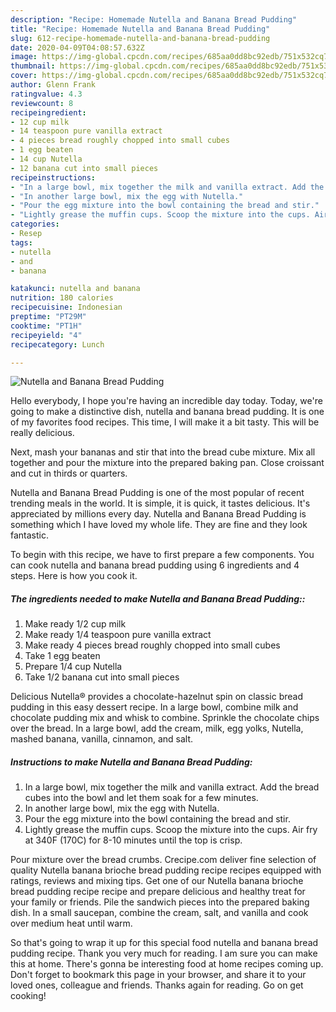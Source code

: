 ```yaml
---
description: "Recipe: Homemade Nutella and Banana Bread Pudding"
title: "Recipe: Homemade Nutella and Banana Bread Pudding"
slug: 612-recipe-homemade-nutella-and-banana-bread-pudding
date: 2020-04-09T04:08:57.632Z
image: https://img-global.cpcdn.com/recipes/685aa0dd8bc92edb/751x532cq70/nutella-and-banana-bread-pudding-recipe-main-photo.jpg
thumbnail: https://img-global.cpcdn.com/recipes/685aa0dd8bc92edb/751x532cq70/nutella-and-banana-bread-pudding-recipe-main-photo.jpg
cover: https://img-global.cpcdn.com/recipes/685aa0dd8bc92edb/751x532cq70/nutella-and-banana-bread-pudding-recipe-main-photo.jpg
author: Glenn Frank
ratingvalue: 4.3
reviewcount: 8
recipeingredient:
- 12 cup milk
- 14 teaspoon pure vanilla extract
- 4 pieces bread roughly chopped into small cubes
- 1 egg beaten
- 14 cup Nutella
- 12 banana cut into small pieces
recipeinstructions:
- "In a large bowl, mix together the milk and vanilla extract. Add the bread cubes into the bowl and let them soak for a few minutes."
- "In another large bowl, mix the egg with Nutella."
- "Pour the egg mixture into the bowl containing the bread and stir."
- "Lightly grease the muffin cups. Scoop the mixture into the cups. Air fry at 340F (170C) for 8-10 minutes until the top is crisp."
categories:
- Resep
tags:
- nutella
- and
- banana

katakunci: nutella and banana
nutrition: 180 calories
recipecuisine: Indonesian
preptime: "PT29M"
cooktime: "PT1H"
recipeyield: "4"
recipecategory: Lunch

---
```



![Nutella and Banana Bread Pudding](https://img-global.cpcdn.com/recipes/685aa0dd8bc92edb/751x532cq70/nutella-and-banana-bread-pudding-recipe-main-photo.jpg)

Hello everybody, I hope you're having an incredible day today. Today, we're going to make a distinctive dish, nutella and banana bread pudding. It is one of my favorites food recipes. This time, I will make it a bit tasty. This will be really delicious.

Next, mash your bananas and stir that into the bread cube mixture. Mix all together and pour the mixture into the prepared baking pan. Close croissant and cut in thirds or quarters.

Nutella and Banana Bread Pudding is one of the most popular of recent trending meals in the world. It is simple, it is quick, it tastes delicious. It's appreciated by millions every day. Nutella and Banana Bread Pudding is something which I have loved my whole life. They are fine and they look fantastic.


To begin with this recipe, we have to first prepare a few components. You can cook nutella and banana bread pudding using 6 ingredients and 4 steps. Here is how you cook it.

##### The ingredients needed to make Nutella and Banana Bread Pudding::

1. Make ready 1/2 cup milk
1. Make ready 1/4 teaspoon pure vanilla extract
1. Make ready 4 pieces bread roughly chopped into small cubes
1. Take 1 egg beaten
1. Prepare 1/4 cup Nutella
1. Take 1/2 banana cut into small pieces


Delicious Nutella® provides a chocolate-hazelnut spin on classic bread pudding in this easy dessert recipe. In a large bowl, combine milk and chocolate pudding mix and whisk to combine. Sprinkle the chocolate chips over the bread. In a large bowl, add the cream, milk, egg yolks, Nutella, mashed banana, vanilla, cinnamon, and salt. 

##### Instructions to make Nutella and Banana Bread Pudding:

1. In a large bowl, mix together the milk and vanilla extract. Add the bread cubes into the bowl and let them soak for a few minutes.
1. In another large bowl, mix the egg with Nutella.
1. Pour the egg mixture into the bowl containing the bread and stir.
1. Lightly grease the muffin cups. Scoop the mixture into the cups. Air fry at 340F (170C) for 8-10 minutes until the top is crisp.


Pour mixture over the bread crumbs. Crecipe.com deliver fine selection of quality Nutella banana brioche bread pudding recipe recipes equipped with ratings, reviews and mixing tips. Get one of our Nutella banana brioche bread pudding recipe recipe and prepare delicious and healthy treat for your family or friends. Pile the sandwich pieces into the prepared baking dish. In a small saucepan, combine the cream, salt, and vanilla and cook over medium heat until warm. 

So that's going to wrap it up for this special food nutella and banana bread pudding recipe. Thank you very much for reading. I am sure you can make this at home. There's gonna be interesting food at home recipes coming up. Don't forget to bookmark this page in your browser, and share it to your loved ones, colleague and friends. Thanks again for reading. Go on get cooking!
